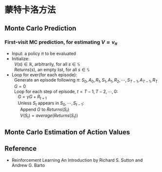 # 蒙特卡洛方法

## Monte Carlo Prediction

### First-visit MC prediction, for estimating $V \approx v_{\pi}$
* Input: a policy $\pi$ to be evaluated
* Initialize:  
&nbsp;&nbsp;$V(s) \in \mathbb{R}$, arbitrarily, for all $s \in \mathbb{S}$  
&nbsp;&nbsp;$Returns(s)$, an empty list, for all $s \in \mathbb{S}$
* Loop for ever(for each episode):  
&nbsp;&nbsp;Generate an episode following $\pi$: $S_0, A_0, R_1, S_1, A_1, R_2, \cdots, S_{T-1}, A_{T-1}, R_T$  
&nbsp;&nbsp;$G = 0$  
&nbsp;&nbsp;Loop for each step of episode, $t=T-1, T-2, \cdots, 0$:  
&nbsp;&nbsp;&nbsp;&nbsp; $G=\gamma G + R_{t+1}$  
&nbsp;&nbsp;&nbsp;&nbsp; Unless $S_t$ appears in $S_0, \cdots, S_{t-1}$:  
&nbsp;&nbsp;&nbsp;&nbsp;&nbsp;&nbsp; Append $G$ to $Returns(S_t)$  
&nbsp;&nbsp;&nbsp;&nbsp;&nbsp;&nbsp; $V(S_t) = average(Returns(S_t))$

## Monte Carlo Estimation of Action Values

## Reference
* Reinforcement Learning An Introduction by Richard S. Sutton and Andrew G. Barto
